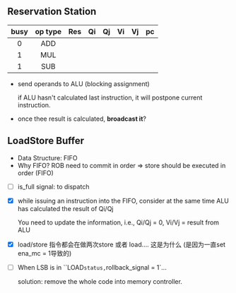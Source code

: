## Reservation Station

| busy | op type | Res  |  Qi  |  Qj  |  Vi  |  Vj  |  pc  |
| :--: | :-----: | :--: | :--: | :--: | :--: | :--: | :--: |
|  0   |   ADD   |      |      |      |      |      |      |
|  1   |   MUL   |      |      |      |      |      |      |
|  1   |   SUB   |      |      |      |      |      |      |

- send operands to ALU (blocking assignment)

  if ALU hasn't calculated last instruction, it will postpone current instruction. 



- once thee result is calculated, **broadcast it**?





## LoadStore Buffer

- Data Structure: FIFO
- Why FIFO? ROB need to commit in order $\Rightarrow$ store should be executed in order (FIFO)



- [ ] is_full signal: to dispatch

- [x] while issuing an instruction into the FIFO, consider at the same time ALU has calculated the result of Qi/Qj

  You need to update the information, i.e., Qi/Qj = 0, Vi/Vj = result from ALU



- [x] load/store 指令都会在做两次store 或者 load.... 这是为什么 (是因为一直set ena_mc = 1导致的)
- [ ] When LSB is in ``LOAD` status, `rollback_signal = 1`...

  solution: remove the whole code into memory controller.

  ​
